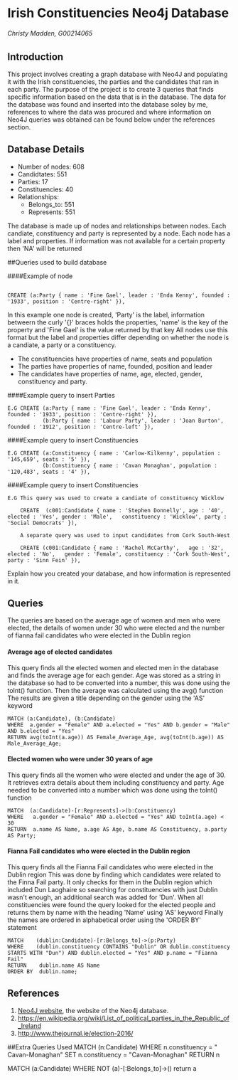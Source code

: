 # Irish Constituencies Neo4j Database
###### Christy Madden, G00214065

## Introduction
This project involves creating a graph database with Neo4J and populating it with the Irish constituencies, the parties and the candidates that ran in each party.
The purpose of the project is to create 3 queries that finds specific information based on the data that is in the database.
The data for the database was found and inserted into the database soley by me, references to where the data was procured and where information on Neo4J queries was obtained can be found below under the references section.


## Database Details
* Number of nodes: 608
* Candidtates: 551
* Parties: 17
* Constituencies: 40
* Relationships: 
	* Belongs_to: 551
	* Represents: 551

The database is made up of nodes and relationships between nodes.
Each candiate, constituency and party is represented by a node. 
Each node has a label and properties.
If information was not available for a certain property then 'NA' will be returned 

##Queries used to build database

####Example of node

```cypher

CREATE (a:Party { name : 'Fine Gael', leader : 'Enda Kenny', founded : '1933', position : 'Centre-right' }),

```

In this example one node is created,  'Party' is the label, information betweern the curly '{}' braces holds the properties, 'name' is the key of the property and 'Fine Gael' is the value returned by that key
All nodes use this format but the label and properties differ depending on whether the node is a candiate, a party or a constituency.

* The constituencies have properties of name, seats and population
* The parties have properties of name, founded, position and leader
* The candidates have properties of name, age, elected, gender, constituency and party.

####Example query to insert Parties
 
```cypher
E.G CREATE (a:Party { name : 'Fine Gael', leader : 'Enda Kenny', founded : '1933', position : 'Centre-right' }),
		   (b:Party { name : 'Labour Party', leader : 'Joan Burton', founded : '1912', position : 'Centre-left' }),
```

####Example query to insert Constituencies

```cypher
E.G CREATE (a:Constituency { name : 'Carlow-Kilkenny', population : '145,659', seats : '5' }),
		   (b:Constituency { name : 'Cavan Monaghan', population : '120,483', seats : '4' }),
```

####Example query to insert Constituencies

```cypher
E.G This query was used to create a candiate of constituency Wicklow

	CREATE 	(c001:Candidate { name : 'Stephen Donnelly', age : '40', elected : 'Yes', gender : 'Male',   constituency : 'Wicklow', party : 'Social Democrats' }),

	A separate query was used to input candidates from Cork South-West
	
	CREATE (c001:Candidate { name : 'Rachel McCarthy', 	 age : '32', elected : 'No',   gender : 'Female', constituency : 'Cork South-West', party : 'Sinn Fein' }),
```

Explain how you created your database, and how information is represented in it.

## Queries
The queries are based on the average age of women and men who were elected, the details of women under 30 who were elected and the number of fianna fail candidates who were elected in the Dublin region

#### Average age of elected candidates
This query finds all the elected women and elected men in the database and finds the average age for each gender.
Age was stored as a string in the database so had to be converted into a number, this was done using the toInt() function.
Then the average was calculated using the avg() function
The results are given a title depending on the gender using the 'AS' keyword
```cypher
MATCH (a:Candidate), (b:Candidate)
WHERE  a.gender = "Female" AND a.elected = "Yes" AND b.gender = "Male" AND b.elected = "Yes"
RETURN avg(toInt(a.age)) AS Female_Average_Age, avg(toInt(b.age)) AS Male_Average_Age;
```

#### Elected women who were under 30 years of age
This query finds all the women who were elected and under the age of 30.
It retrieves extra details about them including constituency and party.
Age needed to be converted into a number which was done using the toInt() function
```cypher
MATCH  (a:Candidate)-[r:Represents]->(b:Constituency)
WHERE   a.gender = "Female" AND a.elected = "Yes" AND toInt(a.age) < 30
RETURN  a.name AS Name, a.age AS Age, b.name AS Constituency, a.party AS Party;
```

#### Fianna Fail candidates who were elected in the Dublin region
This query finds all the Fianna Fail candidates who were elected in the Dublin region 
This was done by finding which candidates were related to the Finna Fail party.
It only checks for them in the Dublin region which included Dun Laoghaire so searching for constituencies with just Dublin wasn't enough, an additional search was added for 'Dun'.
When all constituencies were found the query looked for the elected people and returns them by name with the heading 'Name' using 'AS' keyword
Finally the names are ordered in alphabetical order using the 'ORDER BY' statement 
```cypher
MATCH    (dublin:Candidate)-[r:Belongs_to]->(p:Party)
WHERE    (dublin.constituency CONTAINS "Dublin" OR dublin.constituency STARTS WITH "Dun") AND dublin.elected = "Yes" AND p.name = "Fianna Fail"
RETURN 	  dublin.name AS Name
ORDER BY  dublin.name;
```

## References
1. [Neo4J website](http://neo4j.com/), the website of the Neo4j database.
2. https://en.wikipedia.org/wiki/List_of_political_parties_in_the_Republic_of_Ireland
3. http://www.thejournal.ie/election-2016/

##Extra Queries Used
MATCH (n:Candidate)
WHERE n.constituency = " Cavan-Monaghan"
SET   n.constituency = "Cavan-Monaghan"
RETURN n


MATCH (a:Candidate)
WHERE NOT (a)-[:Belongs_to]->()
return a